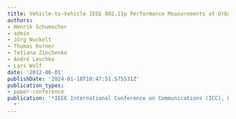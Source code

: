 ```yaml
---
title: Vehicle-to-Vehicle IEEE 802.11p Performance Measurements at Urban Intersections
authors:
- Henrik Schumacher
- admin
- Jörg Nuckelt
- Thomas Kurner
- Tetiana Zinchenko
- André Leschke
- Lars Wolf
date: '2012-06-01'
publishDate: '2024-01-18T10:47:51.575531Z'
publication_types:
- paper-conference
publication: '*IEEE International Conference on Communications (ICC), Ottawa, Canada
  *'
---
```

